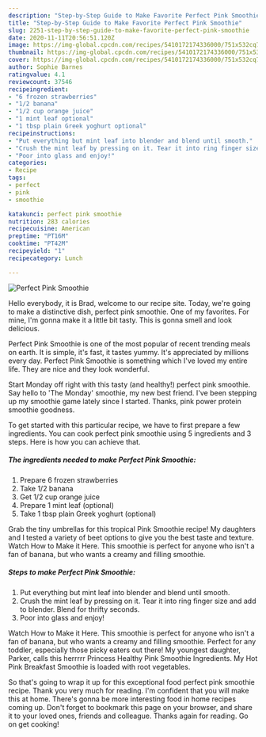 ```yaml
---
description: "Step-by-Step Guide to Make Favorite Perfect Pink Smoothie"
title: "Step-by-Step Guide to Make Favorite Perfect Pink Smoothie"
slug: 2251-step-by-step-guide-to-make-favorite-perfect-pink-smoothie
date: 2020-11-11T20:56:51.120Z
image: https://img-global.cpcdn.com/recipes/5410172174336000/751x532cq70/perfect-pink-smoothie-recipe-main-photo.jpg
thumbnail: https://img-global.cpcdn.com/recipes/5410172174336000/751x532cq70/perfect-pink-smoothie-recipe-main-photo.jpg
cover: https://img-global.cpcdn.com/recipes/5410172174336000/751x532cq70/perfect-pink-smoothie-recipe-main-photo.jpg
author: Sophie Barnes
ratingvalue: 4.1
reviewcount: 37546
recipeingredient:
- "6 frozen strawberries"
- "1/2 banana"
- "1/2 cup orange juice"
- "1 mint leaf optional"
- "1 tbsp plain Greek yoghurt optional"
recipeinstructions:
- "Put everything but mint leaf into blender and blend until smooth."
- "Crush the mint leaf by pressing on it. Tear it into ring finger size and add to blender. Blend for thrifty seconds."
- "Poor into glass and enjoy!"
categories:
- Recipe
tags:
- perfect
- pink
- smoothie

katakunci: perfect pink smoothie 
nutrition: 283 calories
recipecuisine: American
preptime: "PT16M"
cooktime: "PT42M"
recipeyield: "1"
recipecategory: Lunch

---
```



![Perfect Pink Smoothie](https://img-global.cpcdn.com/recipes/5410172174336000/751x532cq70/perfect-pink-smoothie-recipe-main-photo.jpg)

Hello everybody, it is Brad, welcome to our recipe site. Today, we're going to make a distinctive dish, perfect pink smoothie. One of my favorites. For mine, I'm gonna make it a little bit tasty. This is gonna smell and look delicious.

Perfect Pink Smoothie is one of the most popular of recent trending meals on earth. It is simple, it's fast, it tastes yummy. It's appreciated by millions every day. Perfect Pink Smoothie is something which I've loved my entire life. They are nice and they look wonderful.

Start Monday off right with this tasty (and healthy!) perfect pink smoothie. Say hello to &#39;The Monday&#39; smoothie, my new best friend. I&#39;ve been stepping up my smoothie game lately since I started. Thanks, pink power protein smoothie goodness.


To get started with this particular recipe, we have to first prepare a few ingredients. You can cook perfect pink smoothie using 5 ingredients and 3 steps. Here is how you can achieve that.

<!--inarticleads1-->

##### The ingredients needed to make Perfect Pink Smoothie:

1. Prepare 6 frozen strawberries
1. Take 1/2 banana
1. Get 1/2 cup orange juice
1. Prepare 1 mint leaf (optional)
1. Take 1 tbsp plain Greek yoghurt (optional)


Grab the tiny umbrellas for this tropical Pink Smoothie recipe! My daughters and I tested a variety of beet options to give you the best taste and texture. Watch How to Make it Here. This smoothie is perfect for anyone who isn&#39;t a fan of banana, but who wants a creamy and filling smoothie. 

<!--inarticleads2-->

##### Steps to make Perfect Pink Smoothie:

1. Put everything but mint leaf into blender and blend until smooth.
1. Crush the mint leaf by pressing on it. Tear it into ring finger size and add to blender. Blend for thrifty seconds.
1. Poor into glass and enjoy!


Watch How to Make it Here. This smoothie is perfect for anyone who isn&#39;t a fan of banana, but who wants a creamy and filling smoothie. Perfect for any toddler, especially those picky eaters out there! My youngest daughter, Parker, calls this herrrrr Princess Healthy Pink Smoothie Ingredients. My Hot Pink Breakfast Smoothie is loaded with root vegetables. 

So that's going to wrap it up for this exceptional food perfect pink smoothie recipe. Thank you very much for reading. I'm confident that you will make this at home. There's gonna be more interesting food in home recipes coming up. Don't forget to bookmark this page on your browser, and share it to your loved ones, friends and colleague. Thanks again for reading. Go on get cooking!
